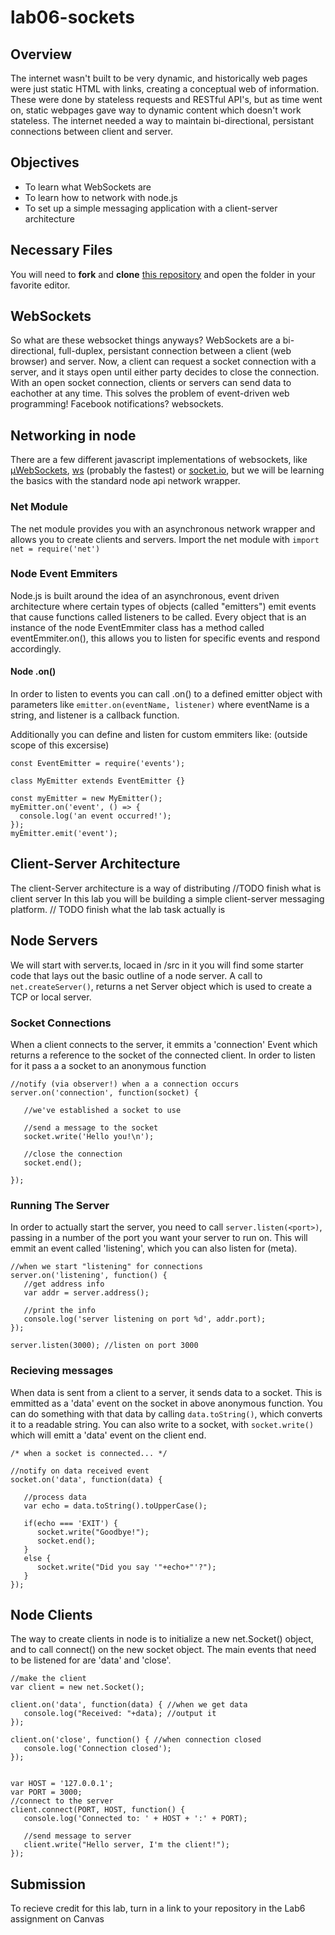 # lab06-sockets

## Overview
The internet wasn't built to be very dynamic, and historically web pages were just static HTML with links, creating a conceptual web of information. These were done by stateless requests and RESTful API's, but as time went on, static webpages gave way to dynamic content which doesn't work stateless. The internet needed a way to maintain bi-directional, persistant connections between client and server.

## Objectives
* To learn what WebSockets are
* To learn how to network with node.js
* To set up a simple messaging application with a client-server architecture

## Necessary Files
You will need to **fork** and **clone** [this repository](https://github.com/info498e-w17/lab06-sockets) and open the folder in your favorite editor.

## WebSockets
So what are these websocket things anyways?
WebSockets are a bi-directional, full-duplex, persistant connection between a client (web browser) and server. Now, a client can request a socket connection with a server, and it stays open until either party decides to close the connection. With an open socket connection, clients or servers can send data to eachother at any time. This solves the problem of event-driven web programming! Facebook notifications? websockets.

## Networking in node
There are a few different javascript implementations of websockets, like [µWebSockets](https://github.com/uWebSockets/uWebSockets), [ws](https://github.com/websockets/ws) (probably the fastest) or [socket.io](https://github.com/socketio/socket.io), but we will be learning the basics with the standard node api network wrapper.

### Net Module
The net module provides you with an asynchronous network wrapper and allows you to create clients and servers.
Import the net module with `import net = require('net')`

### Node Event Emmiters
Node.js is built around the idea of an asynchronous, event driven architecture where certain types of objects (called "emitters") emit events that cause functions called listeners to be called. Every object that is an instance of the node EventEmmiter class has a method called eventEmmiter.on(), this allows you to listen for specific events and respond accordingly.

#### Node .on()
In order to listen to events you can call .on() to a defined emitter object with parameters like `emitter.on(eventName, listener)` where eventName is a string, and listener is a callback function.

Additionally you can define and listen for custom emmiters like: (outside scope of this excersise)
```
const EventEmitter = require('events');

class MyEmitter extends EventEmitter {}

const myEmitter = new MyEmitter();
myEmitter.on('event', () => {
  console.log('an event occurred!');
});
myEmitter.emit('event');

```
## Client-Server Architecture
The client-Server architecture is a way of distributing //TODO finish what is client server
In this lab you will be building a simple client-server messaging platform.
// TODO finish what the lab task actually is

## Node Servers
We will start with server.ts, locaed in /src in it you will find some starter code that lays out the basic outline of a node server.
A call to `net.createServer()`, returns a net Server object which is used to create a TCP or local server.

### Socket Connections
When a client connects to the server, it emmits a 'connection' Event which returns a reference to the socket of the connected client. In order to listen for it pass a a socket to an anonymous function
```
//notify (via observer!) when a a connection occurs
server.on('connection', function(socket) {

   //we've established a socket to use

   //send a message to the socket
   socket.write('Hello you!\n');

   //close the connection
   socket.end();

});
```

### Running The Server
In order to actually start the server, you need to call `server.listen(<port>)`, passing in a number of the port you want your server to run on.
This will emmit an event called 'listening', which you can also listen for (meta).

```                          
//when we start "listening" for connections
server.on('listening', function() {
   //get address info
   var addr = server.address();

   //print the info
   console.log('server listening on port %d', addr.port);
});

server.listen(3000); //listen on port 3000
```

### Recieving messages
When data is sent from a client to a server, it sends data to a socket. This is emmitted as a 'data' event on the socket in above anonymous function. You can do something with that data by calling `data.toString()`, which converts it to a readable string.
You can also write to a socket, with `socket.write()` which will emitt a 'data' event on the client end.
```
/* when a socket is connected... */

//notify on data received event
socket.on('data', function(data) {

   //process data
   var echo = data.toString().toUpperCase();

   if(echo === 'EXIT') {
      socket.write("Goodbye!");
      socket.end();
   }
   else {
      socket.write("Did you say '"+echo+"'?");
   }
});
```

## Node Clients
The way to create clients in node is to initialize a new net.Socket() object, and to call connect() on the new socket object. The main events that need to be listened for are 'data' and 'close'.
```
//make the client
var client = new net.Socket();

client.on('data', function(data) { //when we get data
   console.log("Received: "+data); //output it
});

client.on('close', function() { //when connection closed
   console.log('Connection closed');
});


var HOST = '127.0.0.1';
var PORT = 3000;
//connect to the server
client.connect(PORT, HOST, function() {
   console.log('Connected to: ' + HOST + ':' + PORT);

   //send message to server
   client.write("Hello server, I'm the client!");
});
```

## Submission
To recieve credit for this lab, turn in a link to your repository in the Lab6 assignment on Canvas
